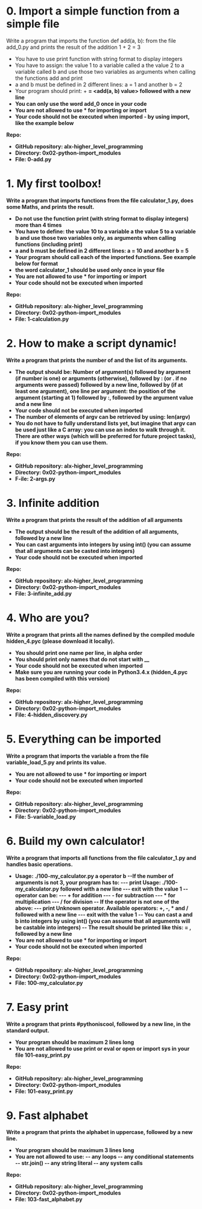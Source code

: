 # 0. Import a simple function from a simple file

Write a program that imports the function def add(a, b): from the file add_0.py and prints the result of the addition 1 + 2 = 3

- You have to use print function with string format to display integers
- You have to assign:
the value 1 to a variable called a
the value 2 to a variable called b
and use those two variables as arguments when calling the functions add and print
- a and b must be defined in 2 different lines: a = 1 and another b = 2
- Your program should print: <a value> + <b value> = <add(a, b) value> followed with a new line
- You can only use the word add_0 once in your code
- You are not allowed to use * for importing or __import__
- Your code should not be executed when imported - by using __import__, like the example below


**Repo:**
- GitHub repository: alx-higher_level_programming
- Directory: 0x02-python-import_modules
- File: 0-add.py


# 1. My first toolbox!

Write a program that imports functions from the file calculator_1.py, does some Maths, and prints the result.

- Do not use the function print (with string format to display integers) more than 4 times
- You have to define:
the value 10 to a variable a
the value 5 to a variable b
and use those two variables only, as arguments when calling functions (including print)
- a and b must be defined in 2 different lines: a = 10 and another b = 5
- Your program should call each of the imported functions. See example below for format
- the word calculator_1 should be used only once in your file
- You are not allowed to use * for importing or __import__
- Your code should not be executed when imported


**Repo:**
- GitHub repository: alx-higher_level_programming
- Directory: 0x02-python-import_modules
- File: 1-calculation.py


# 2. How to make a script dynamic!

Write a program that prints the number of and the list of its arguments.

- The output should be:
Number of argument(s) followed by argument (if number is one) or arguments (otherwise), followed by
: (or . if no arguments were passed) followed by
a new line, followed by (if at least one argument),
one line per argument:
the position of the argument (starting at 1) followed by :, followed by the argument value and a new line
- Your code should not be executed when imported
- The number of elements of argv can be retrieved by using: len(argv)
- You do not have to fully understand lists yet, but imagine that argv can be used just like a C array: you can use an index to walk through it. There are other ways (which will be preferred for future project tasks), if you know them you can use them.


**Repo:**
- GitHub repository: alx-higher_level_programming
- Directory: 0x02-python-import_modules
- F-ile: 2-args.py


# 3. Infinite addition

Write a program that prints the result of the addition of all arguments

- The output should be the result of the addition of all arguments, followed by a new line
- You can cast arguments into integers by using int() (you can assume that all arguments can be casted into integers)
- Your code should not be executed when imported

**Repo:**
- GitHub repository: alx-higher_level_programming
- Directory: 0x02-python-import_modules
- File: 3-infinite_add.py


# 4. Who are you?

Write a program that prints all the names defined by the compiled module hidden_4.pyc (please download it locally).

- You should print one name per line, in alpha order
- You should print only names that do not start with __
- Your code should not be executed when imported
- Make sure you are running your code in Python3.4.x (hidden_4.pyc has been compiled with this version)


**Repo:**
- GitHub repository: alx-higher_level_programming
- Directory: 0x02-python-import_modules
- File: 4-hidden_discovery.py



# 5. Everything can be imported

Write a program that imports the variable a from the file variable_load_5.py and prints its value.

- You are not allowed to use * for importing or __import__
- Your code should not be executed when imported

**Repo:**
- GitHub repository: alx-higher_level_programming
- Directory: 0x02-python-import_modules
- File: 5-variable_load.py

# 6. Build my own calculator!

Write a program that imports all functions from the file calculator_1.py and handles basic operations.

- Usage: ./100-my_calculator.py a operator b
--If the number of arguments is not 3, your program has to:
--- print Usage: ./100-my_calculator.py <a> <operator> <b> followed with a new line
--- exit with the value 1
-- operator can be:
--- + for addition
--- - for subtraction
--- * for multiplication
--- / for division
-- If the operator is not one of the above:
--- print Unknown operator. Available operators: +, -, * and / followed with a new line
--- exit with the value 1
-- You can cast a and b into integers by using int() (you can assume that all arguments will be castable into integers)
-- The result should be printed like this: <a> <operator> <b> = <result>, followed by a new line
- You are not allowed to use * for importing or __import__
- Your code should not be executed when imported


**Repo:**
- GitHub repository: alx-higher_level_programming
- Directory: 0x02-python-import_modules
- File: 100-my_calculator.py


# 7. Easy print

Write a program that prints #pythoniscool, followed by a new line, in the standard output.

- Your program should be maximum 2 lines long
- You are not allowed to use print or eval or open or import sys in your file 101-easy_print.py


**Repo:**
- GitHub repository: alx-higher_level_programming
- Directory: 0x02-python-import_modules
- File: 101-easy_print.py


# 9. Fast alphabet

Write a program that prints the alphabet in uppercase, followed by a new line.

- Your program should be maximum 3 lines long
- You are not allowed to use:
-- any loops
-- any conditional statements
-- str.join()
-- any string literal
-- any system calls


**Repo:**
- GitHub repository: alx-higher_level_programming
- Directory: 0x02-python-import_modules
- File: 103-fast_alphabet.py

